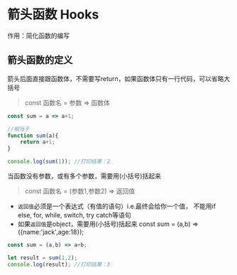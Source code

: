 # 箭头函数 Hooks
作用：简化函数的编写

## 箭头函数的定义
箭头后面直接跟函数体，不需要写return，如果函数体只有一行代码，可以省略大括号
> const 函数名 = 参数 => 函数体

```js
const sum = a => a+1; 

//相当于
function sum(a){
    return a+1;
}

console.log(sum(1)); //打印结果：2
```
当函数没有参数，或有多个参数，需要用(小括号)括起来
> const 函数名 = (参数1,参数2) => 返回值

- `返回值`必须是一个表达式（有值的语句）i.e.最终会给你一个值， 不能用if else, for, while, switch, try catch等语句
- 如果`返回值`是object，需要用(小括号)括起来 const sum = (a,b) => ({name:'jack',age:18});

```js
const sum = (a,b) => a+b;

let result = sum(1,2);
console.log(result); //打印结果：3
```